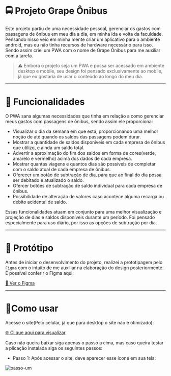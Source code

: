 # 🚍 Projeto Grape Ônibus

Este projeto partiu de uma necessidade pessoal, gerenciar os gastos com passagens de ônibus em meu dia a dia, em minha ida e volta da faculdade. Pensando nisso veio em minha mente criar um aplicativo para o ambiente android, mas eu não tinha recursos de hardware necessário para isso. Sendo assim criei um PWA com o nome de Grape Ônibus para me auxiliar com a tarefa.

> ⚠ Embora o projeto seja um PWA e possa ser acessado em ambiente desktop e mobile, seu design foi pensado exclusivamente ao mobile, já que eu gostaria de usar o conteúdo ao longo do meu dia.

---

# 🚀 Funcionalidades

O PWA sana algumas necessidades que tinha em relação a como gerenciar meus gastos com passagens de ônibus, sendo assim ele proporciona:

- Visualizar o dia da semana em que está, proporcionando uma melhor noção de até quando os saldos das passagens podem durar.
- Mostrar a quantidade de saldos disponíveis em cada empresa de ônibus que utilizo, e ainda um saldo total.
- Advertir a aproximação do fim dos saldos em forma de cores(verde, amarelo e vermelho) acima dos dados de cada empresa.
- Mostrar quantas viagens e quantos dias são possíveis de completar com o saldo atual de cada empresa de ônibus.
- Oferecer um botão de subtração de dia, para que ao final do dia possa ser debitado e atualizado o saldo.
- Ofercer botões de subtração de saldo individual para cada empresa de ônibus.
- Possibilidade de alteração de valores caso acontece alguma recarga ou debito acidental de saldo.

Essas funcionalidades atuam em conjunto para uma melhor visualização e projeção de dias e saldos disponíveis durante um período. Foi pensado especialmente para uso diário, por isso as opções de subtração por dia.

---

# 📱 Protótipo

Antes de iniciar o desenvolvimento do projeto, realizei a prototipagem pelo `Figma` com o intuito de me auxiliar na elaboração do design posteriormente. É possível conferir o Figma aqui:

[🎨 Ver o Figma](https://www.figma.com/design/upkSqRxzD059SGxTido8Yo/Grape-%C3%94nibus?node-id=0-1&t=jA3Ua8BfamzPD14M-1)

---

# 📌Como usar

Acesse o site(Pelo celular, já que para desktop o site não é otimizado):

[🌐 Clique aqui para visualizar](https://guh-santosz.github.io/grape-PWA/)

Caso não queira baixar siga apenas o passo a cima, mas caso queira testar a plicação instalada siga os seguintes passos:

- Passo 1: Após acessar o site, deve aparecer esse ícone em sua tela:

![passo-um](./)
